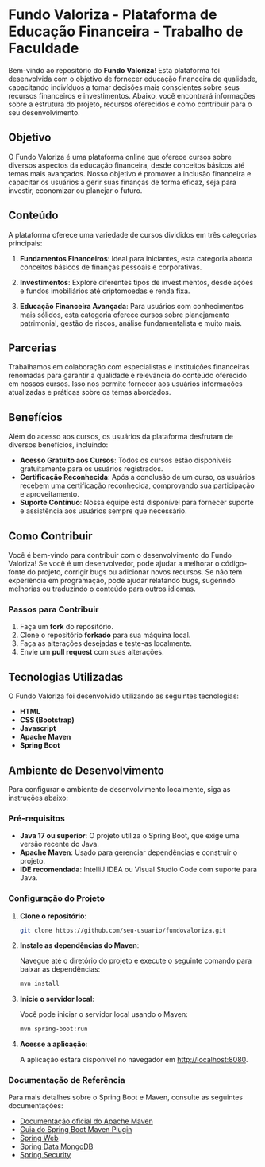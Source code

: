 # Fundo Valoriza - Plataforma de Educação Financeira - Trabalho de Faculdade 

Bem-vindo ao repositório do **Fundo Valoriza**! Esta plataforma foi desenvolvida com o objetivo de fornecer educação financeira de qualidade, capacitando indivíduos a tomar decisões mais conscientes sobre seus recursos financeiros e investimentos. Abaixo, você encontrará informações sobre a estrutura do projeto, recursos oferecidos e como contribuir para o seu desenvolvimento.

## Objetivo

O Fundo Valoriza é uma plataforma online que oferece cursos sobre diversos aspectos da educação financeira, desde conceitos básicos até temas mais avançados. Nosso objetivo é promover a inclusão financeira e capacitar os usuários a gerir suas finanças de forma eficaz, seja para investir, economizar ou planejar o futuro.

## Conteúdo

A plataforma oferece uma variedade de cursos divididos em três categorias principais:

1. **Fundamentos Financeiros**: Ideal para iniciantes, esta categoria aborda conceitos básicos de finanças pessoais e corporativas.
   
2. **Investimentos**: Explore diferentes tipos de investimentos, desde ações e fundos imobiliários até criptomoedas e renda fixa.

3. **Educação Financeira Avançada**: Para usuários com conhecimentos mais sólidos, esta categoria oferece cursos sobre planejamento patrimonial, gestão de riscos, análise fundamentalista e muito mais.

## Parcerias

Trabalhamos em colaboração com especialistas e instituições financeiras renomadas para garantir a qualidade e relevância do conteúdo oferecido em nossos cursos. Isso nos permite fornecer aos usuários informações atualizadas e práticas sobre os temas abordados.

## Benefícios

Além do acesso aos cursos, os usuários da plataforma desfrutam de diversos benefícios, incluindo:

- **Acesso Gratuito aos Cursos**: Todos os cursos estão disponíveis gratuitamente para os usuários registrados.
- **Certificação Reconhecida**: Após a conclusão de um curso, os usuários recebem uma certificação reconhecida, comprovando sua participação e aproveitamento.
- **Suporte Contínuo**: Nossa equipe está disponível para fornecer suporte e assistência aos usuários sempre que necessário.

## Como Contribuir

Você é bem-vindo para contribuir com o desenvolvimento do Fundo Valoriza! Se você é um desenvolvedor, pode ajudar a melhorar o código-fonte do projeto, corrigir bugs ou adicionar novos recursos. Se não tem experiência em programação, pode ajudar relatando bugs, sugerindo melhorias ou traduzindo o conteúdo para outros idiomas.

### Passos para Contribuir

1. Faça um **fork** do repositório.
2. Clone o repositório **forkado** para sua máquina local.
3. Faça as alterações desejadas e teste-as localmente.
4. Envie um **pull request** com suas alterações.

## Tecnologias Utilizadas

O Fundo Valoriza foi desenvolvido utilizando as seguintes tecnologias:

- **HTML**
- **CSS (Bootstrap)**
- **Javascript**
- **Apache Maven**
- **Spring Boot**

## Ambiente de Desenvolvimento

Para configurar o ambiente de desenvolvimento localmente, siga as instruções abaixo:

### Pré-requisitos

- **Java 17 ou superior**: O projeto utiliza o Spring Boot, que exige uma versão recente do Java.
- **Apache Maven**: Usado para gerenciar dependências e construir o projeto.
- **IDE recomendada**: IntelliJ IDEA ou Visual Studio Code com suporte para Java.

### Configuração do Projeto

1. **Clone o repositório**:

    ```bash
    git clone https://github.com/seu-usuario/fundovaloriza.git
    ```

2. **Instale as dependências do Maven**:

    Navegue até o diretório do projeto e execute o seguinte comando para baixar as dependências:

    ```bash
    mvn install
    ```

3. **Inicie o servidor local**:

    Você pode iniciar o servidor local usando o Maven:

    ```bash
    mvn spring-boot:run
    ```

4. **Acesse a aplicação**:

    A aplicação estará disponível no navegador em [http://localhost:8080](http://localhost:8080).

### Documentação de Referência

Para mais detalhes sobre o Spring Boot e Maven, consulte as seguintes documentações:

- [Documentação oficial do Apache Maven](https://maven.apache.org/guides/index.html)
- [Guia do Spring Boot Maven Plugin](https://docs.spring.io/spring-boot/3.4.4/maven-plugin)
- [Spring Web](https://docs.spring.io/spring-boot/3.4.4/reference/web/servlet.html)
- [Spring Data MongoDB](https://docs.spring.io/spring-boot/3.4.4/reference/data/nosql.html#data.nosql.mongodb)
- [Spring Security](https://docs.spring.io/spring-boot/3.4.4/reference/web/spring-security.html)
